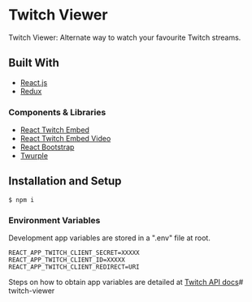 # Twitch Viewer

Twitch Viewer: Alternate way to watch your favourite Twitch streams.

## Built With

- [React.js](https://reactjs.org/)
- [Redux](https://redux.js.org/)

### Components & Libraries

- [React Twitch Embed](https://www.npmjs.com/package/react-twitch-embed)
- [React Twitch Embed Video](https://www.npmjs.com/package/react-twitch-embed-video)
- [React Bootstrap](https://react-bootstrap.github.io/)
- [Twurple](https://twurple.js.org/)

## Installation and Setup

```
$ npm i
```

### Environment Variables

Development app variables are stored in a ".env" file at root.

```
REACT_APP_TWITCH_CLIENT_SECRET=XXXXX
REACT_APP_TWITCH_CLIENT_ID=XXXXX
REACT_APP_TWITCH_CLIENT_REDIRECT=URI
```

Steps on how to obtain app variables are detailed at [Twitch API docs](https://dev.twitch.tv/docs/authentication/register-app)# twitch-viewer
